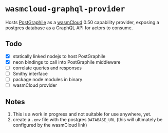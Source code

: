 # `wasmcloud-graphql-provider`

Hosts [PostGraphile](https://graphile.org) as a [wasmCloud](https://wasmcloud.dev) 0.50 capability provider, exposing a postgres database as a GraphQL API for actors to consume.

## Todo

- [x] statically linked nodejs to host PostGraphile
- [x] neon bindings to call into PostGraphile middleware
- [ ] correlate queries and responses
- [ ] Smithy interface
- [ ] package node modules in binary
- [ ] wasmCloud provider

## Notes

1. This is a work in progress and not suitable for use anywhere, yet.
2. create a `.env` file with the postgres `DATABASE_URL` (this will ultimately be configured by the wasmCloud link)
